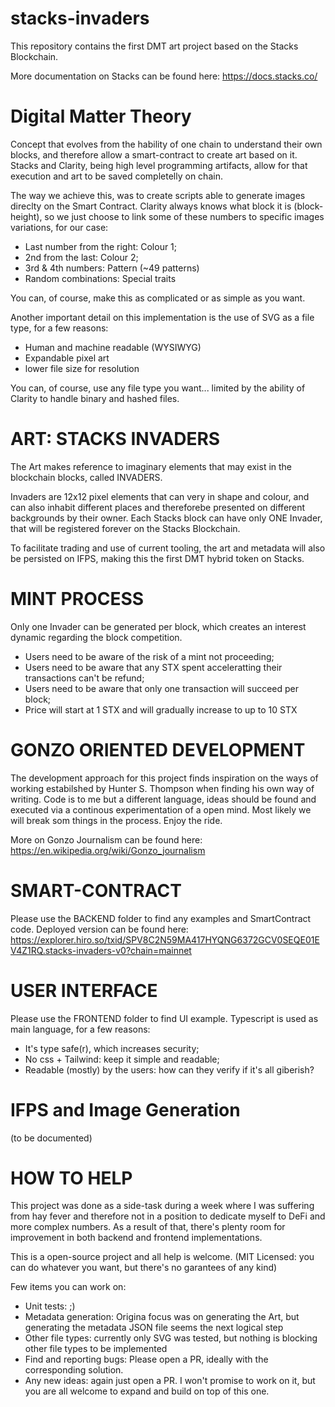# stacks-invaders
This repository contains the first DMT art project based on the Stacks Blockchain.

More documentation on Stacks can be found here:
https://docs.stacks.co/


# Digital Matter Theory
Concept that evolves from the hability of one chain to understand their own blocks, and therefore allow a smart-contract to create art based on it.
Stacks and Clarity, being high level programming artifacts, allow for that execution and art to be saved completelly on chain.

The way we achieve this, was to create scripts able to generate images direclty on the Smart Contract.
Clarity always knows what block it is (block-height), so we just choose to link some of these numbers to specific images variations, for our case:
- Last number from the right: Colour 1;
- 2nd from the last: Colour 2;
- 3rd & 4th numbers: Pattern (~49 patterns)
- Random combinations: Special traits

You can, of course, make this as complicated or as simple as you want. 

Another important detail on this implementation is the use of SVG as a file type, for a few reasons:
- Human and machine readable (WYSIWYG)
- Expandable pixel art
- lower file size for resolution

You can, of course, use any file type you want... limited by the ability of Clarity to handle binary and hashed files.


# ART: STACKS INVADERS
The Art makes reference to imaginary elements that may exist in the blockchain blocks, called INVADERS.

Invaders are 12x12 pixel elements that can very in shape and colour, and can also inhabit different places and thereforebe presented on different backgrounds by their owner.
Each Stacks block can have only ONE Invader, that will be registered forever on the Stacks Blockchain.

To facilitate trading and use of current tooling, the art and metadata will also be persisted on IFPS, making this the first DMT hybrid token on Stacks.

# MINT PROCESS
Only one Invader can be generated per block, which creates an interest dynamic regarding the block competition.
- Users need to be aware of the risk of a mint not proceeding;
- Users need to be aware that any STX spent acceleratting their transactions can't be refund;
- Users need to be aware that only one transaction will succeed per block;
- Price will start at 1 STX and will gradually increase to up to 10 STX

# GONZO ORIENTED DEVELOPMENT
The development approach for this project finds inspiration on the ways of working estabilshed by Hunter S. Thompson when finding his own way of writing.
Code is to me but a different language, ideas should be found and executed via a continous experimentation of a open mind.
Most likely we will break som things in the process. Enjoy the ride.

More on Gonzo Journalism can be found here:
https://en.wikipedia.org/wiki/Gonzo_journalism

# SMART-CONTRACT
Please use the BACKEND folder to find any examples and SmartContract code.
Deployed version can be found here: https://explorer.hiro.so/txid/SPV8C2N59MA417HYQNG6372GCV0SEQE01EV4Z1RQ.stacks-invaders-v0?chain=mainnet


# USER INTERFACE
Please use the FRONTEND folder to find UI example.
Typescript is used as main language, for a few reasons:
- It's type safe(r), which increases security;
- No css + Tailwind: keep it simple and readable;
- Readable (mostly) by the users: how can they verify if it's all giberish?


# IFPS and Image Generation
(to be documented)


# HOW TO HELP
This project was done as a side-task during a week where I was suffering from hay fever and therefore not in a position to dedicate myself to DeFi and more complex numbers.
As a result of that, there's plenty room for improvement in both backend and frontend implementations.

This is a open-source project and all help is welcome.
(MIT Licensed: you can do whatever you want, but there's no garantees of any kind)

Few items you can work on:
- Unit tests: ;)
- Metadata generation: Origina focus was on generating the Art, but generating the metadata JSON file seems the next logical step
- Other file types: currently only SVG was tested, but nothing is blocking other file types to be implemented
- Find and reporting bugs: Please open a PR, ideally with the corresponding solution.
- Any new ideas: again just open a PR. I won't promise to work on it, but you are all welcome to expand and build on top of this one.

